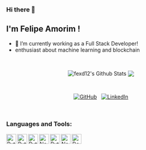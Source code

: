 ### Hi there 👋

## I'm Felipe Amorim !
- 🔭 I’m currently working as a Full Stack Developer!
- enthusiast about machine learning and blockchain

<br />

<p align = "center">
  <img align="center" src="https://readme-stats-github.vercel.app/api?username=fexd12&show_icons=true&include_all_commits=true&count_private=true&theme=radical" alt="fexd12's Github Stats" />
  <img align="center" src="https://readme-stats-github.vercel.app/api/top-langs/?username=fexd12&theme=radical&count_private=true" />
</p>
<br />

<p align="center" >
	<a href="https://github.com/fexd12/"><img src="https://img.shields.io/github/followers/fexd12.svg?label=GitHub&style=social" alt="GitHub"></a>&nbsp;&nbsp;
	<a href="https://www.linkedin.com/in/felipe-amorim-de-melo-a88a80158/"><img src="https://img.shields.io/badge/LinkedIn--_.svg?style=social&logo=linkedin" alt="LinkedIn"></a>
		
<br />
</p>
<br />

### Languages and Tools:

<img align="left" alt="Python" width="26px" src="https://cdn.jsdelivr.net/npm/simple-icons@3.4.0/icons/c.svg" />
<img align="left" alt="Python" width="26px" src="https://cdn.jsdelivr.net/npm/simple-icons@3.4.0/icons/python.svg" />
<img align="left" alt="Python" width="26px" src="https://cdn.jsdelivr.net/npm/simple-icons@3.4.0/icons/javascript.svg" />
<img align="left" alt="Node.js" width="26px" src="https://cdn.jsdelivr.net/npm/simple-icons@3.4.0/icons/node-dot-js.svg" />
<img align="left" alt="Python" width="26px" src="https://cdn.jsdelivr.net/npm/simple-icons@3.4.0/icons/vue-dot-js.svg" />
<img align="left" alt="Node.js" width="26px" src="https://cdn.jsdelivr.net/npm/simple-icons@3.4.0/icons/postgresql.svg" />
<img align="left" alt="Docker" width="26px" src="https://cdn.jsdelivr.net/npm/simple-icons@3.4.0/icons/docker.svg" />

<br />
